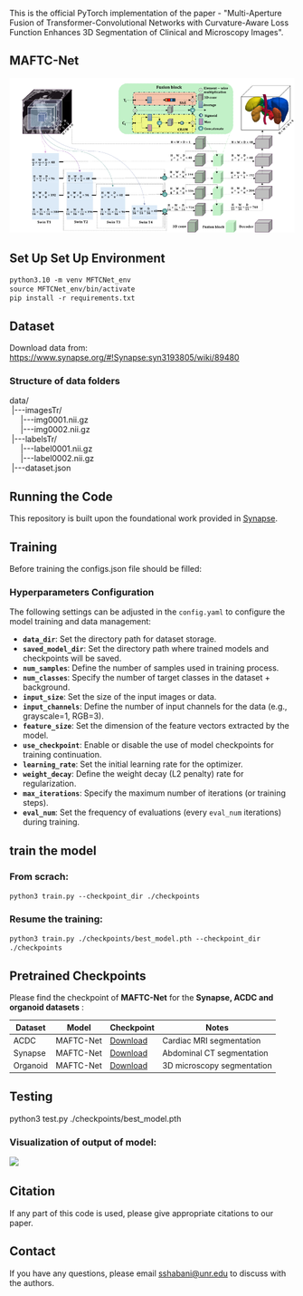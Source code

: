 
This is the official PyTorch implementation of the paper - "Multi-Aperture Fusion of Transformer-Convolutional Networks with Curvature-Aware Loss Function Enhances 3D Segmentation of Clinical and Microscopy Images".

## MAFTC-Net

![](diagram/MAFTC_Net.png)

## Set Up Set Up Environment
```
python3.10 -m venv MFTCNet_env 
source MFTCNet_env/bin/activate 
pip install -r requirements.txt
```

## Dataset

Download data from: https://www.synapse.org/#!Synapse:syn3193805/wiki/89480

### Structure of data folders 

data/  
&nbsp;|---imagesTr/  
&nbsp;&nbsp;&nbsp;&nbsp;&nbsp;|---img0001.nii.gz  
&nbsp;&nbsp;&nbsp;&nbsp;&nbsp;|---img0002.nii.gz  
&nbsp;|---labelsTr/  
&nbsp;&nbsp;&nbsp;&nbsp;&nbsp;|---label0001.nii.gz  
&nbsp;&nbsp;&nbsp;&nbsp;&nbsp;|---label0002.nii.gz  
&nbsp;|---dataset.json  


## Running the Code

This repository is built upon the foundational work provided in [Synapse](https://github.com/LeonidAlekseev/Swin-UNETR). 


## Training

Before training the configs.json file should be filled:

### Hyperparameters Configuration
The following settings can be adjusted in the `config.yaml` to configure the model training and data management:

- **`data_dir`**: Set the directory path for dataset storage.
- **`saved_model_dir`**: Set the directory path where trained models and checkpoints will be saved.
- **`num_samples`**: Define the number of samples used in training process.
- **`num_classes`**: Specify the number of target classes in the dataset + background.
- **`input_size`**: Set the size of the input images or data.
- **`input_channels`**: Define the number of input channels for the data (e.g., grayscale=1, RGB=3).
- **`feature_size`**: Set the dimension of the feature vectors extracted by the model.
- **`use_checkpoint`**: Enable or disable the use of model checkpoints for training continuation.
- **`learning_rate`**: Set the initial learning rate for the optimizer.
- **`weight_decay`**: Define the weight decay (L2 penalty) rate for regularization.
- **`max_iterations`**: Specify the maximum number of iterations (or training steps).
- **`eval_num`**: Set the frequency of evaluations (every `eval_num` iterations) during training.


## train the model 


### From scrach:
```
python3 train.py --checkpoint_dir ./checkpoints
```

### Resume the training:
```
python3 train.py ./checkpoints/best_model.pth --checkpoint_dir ./checkpoints

```

## Pretrained Checkpoints

Please find the checkpoint of **MAFTC-Net** for the **Synapse, ACDC and organoid datasets** :

| Dataset   | Model      | Checkpoint | Notes |
|-----------|-----------|-------------|-------|
| ACDC      | MAFTC-Net | [Download](<https://drive.google.com/file/d/1g0xx3XjIDRHJ57336Q6Mi46ctpr-fLZ9/view?usp=sharing>)     | Cardiac MRI segmentation |
| Synapse   | MAFTC-Net | [Download](<https://drive.google.com/file/d/1g0xx3XjIDRHJ57336Q6Mi46ctpr-fLZ9/view?usp=sharing>)  | Abdominal CT segmentation |
| Organoid  | MAFTC-Net | [Download](<https://drive.google.com/file/d/1g0xx3XjIDRHJ57336Q6Mi46ctpr-fLZ9/view?usp=sharing>) | 3D microscopy segmentation |

## Testing 
python3 test.py ./checkpoints/best_model.pth

### Visualization of output of model:
![](pics/test_sample.png)

## Citation
If any part of this code is used, please give appropriate citations to our paper. <br />

## Contact
If you have any questions, please email sshabani@unr.edu to discuss with the authors. <br />


